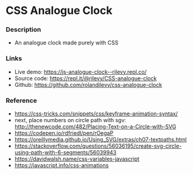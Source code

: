 # CSS Analogue Clock

### Description
- An analogue clock made purely with CSS


### Links
- Live demo: https://js-analogue-clock--rjlevy.repl.co/
- Source code: https://repl.it/@rjlevy/CSS-analogue-clock
- Github: https://github.com/rolandjlevy/css-analogue-clock

### Reference
- https://css-tricks.com/snippets/css/keyframe-animation-syntax/
- next, place numbers on circle path with sgv: http://thenewcode.com/482/Placing-Text-on-a-Circle-with-SVG
- https://codepen.io/rdfriedl/pen/rOegaP
- https://oreillymedia.github.io/Using_SVG/extras/ch07-textpaths.html
- https://stackoverflow.com/questions/56036195/create-svg-circle-using-path-with-6-segments/56039943
- https://davidwalsh.name/css-variables-javascript
- https://javascript.info/css-animations